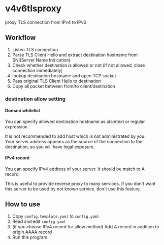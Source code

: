 # v4v6tlsproxy
proxy TLS connection from IPv4 to IPv6

## Workflow
1. Listen TLS connection
2. Parse TLS Client Hello and extract destination hostname from SNI(Server Name Indication)
3. Check whether destination is allowed or not (if not allowed, close connection immediately)
4. lookup destination hostname and open TCP socket
5. Pass original TLS Client Hello to destination
6. Copy all packet between from/to client/destination

### destination allow setting

#### Domain whitelist  
You can specify allowed destination hostname as plaintext or regular expression.  

It is not recommended to add host which is not administrated by you.  
Your server address appears as the source of the connection to the destination, so you will have legal exposure.

#### IPv4 record
You can specify IPv4 address of your server.
It should be match to A record.

This is useful to provide reverse proxy to many services.
If you don't want this server to be used by not known service, don't use this feature.

## How to use
1. Copy `config.template.yaml` to `config.yaml`
2. Read and edit `config.yaml`
3. (if you choose IPv4 record for allow method) Add A record in addition to origin AAAA record
4. Run this program

